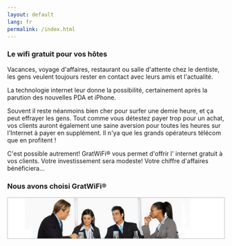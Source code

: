 ```yaml
---
layout: default
lang: fr
permalink: /index.html
---
```


### Le wifi gratuit pour vos h&ocirc;tes

Vacances, voyage d'affaires, restaurant ou salle d'attente chez le dentiste, les gens veulent toujours rester en contact avec leurs amis et l'actualit&eacute;.

La technologie internet leur donne la possibilit&eacute;, certainement apr&egrave;s la parution des nouvelles PDA et iPhone.

Souvent il reste n&eacute;anmoins bien cher pour surfer une demie heure, et &ccedil;a peut effrayer les gens. Tout comme vous d&eacute;testez payer trop pour un achat, vos clients auront &eacute;galement une saine aversion pour toutes les heures sur l'Internet &agrave; payer en suppl&eacute;ment. Il n'ya que les grands op&eacute;rateurs t&eacute;l&eacute;com que en profitent !

C'est possible autrement! GratWiFi&reg; vous permet d'offrir l' internet gratuit &agrave; vos clients. Votre investissement sera modeste! Votre chiffre d'affaires b&eacute;n&eacute;ficiera&hellip;

### Nous avons choisi GratWiFi&reg;

![]( /assets/people.png)
